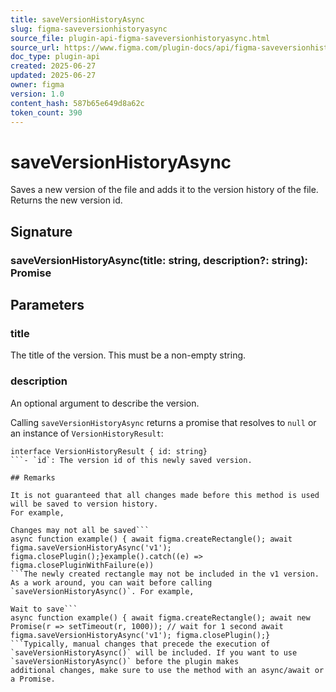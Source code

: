 ```yaml
---
title: saveVersionHistoryAsync
slug: figma-saveversionhistoryasync
source_file: plugin-api-figma-saveversionhistoryasync.html
source_url: https://www.figma.com/plugin-docs/api/figma-saveversionhistoryasync/
doc_type: plugin-api
created: 2025-06-27
updated: 2025-06-27
owner: figma
version: 1.0
content_hash: 587b65e649d8a62c
token_count: 390
---
```

# saveVersionHistoryAsync

Saves a new version of the file and adds it to the version history of the file. Returns the new version id.

## Signature

### saveVersionHistoryAsync(title: string, description?: string): Promise

## Parameters

### title

The title of the version. This must be a non-empty string.

### description

An optional argument to describe the version.

Calling `saveVersionHistoryAsync` returns a promise that resolves to `null` or an instance of `VersionHistoryResult`:

```
interface VersionHistoryResult { id: string}
```- `id`: The version id of this newly saved version.

## Remarks

It is not guaranteed that all changes made before this method is used will be saved to version history.
For example,

Changes may not all be saved```
async function example() { await figma.createRectangle(); await figma.saveVersionHistoryAsync('v1'); figma.closePlugin();}example().catch((e) => figma.closePluginWithFailure(e))
```The newly created rectangle may not be included in the v1 version. As a work around, you can wait before calling `saveVersionHistoryAsync()`. For example,

Wait to save```
async function example() { await figma.createRectangle(); await new Promise(r => setTimeout(r, 1000)); // wait for 1 second await figma.saveVersionHistoryAsync('v1'); figma.closePlugin();}
```Typically, manual changes that precede the execution of `saveVersionHistoryAsync()` will be included. If you want to use `saveVersionHistoryAsync()` before the plugin makes
additional changes, make sure to use the method with an async/await or a Promise.